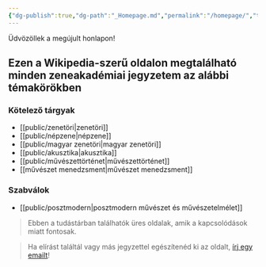 ```yaml
---
{"dg-publish":true,"dg-path":"_Homepage.md","permalink":"/homepage/","tags":["gardenEntry"]}
---
```


Üdvözöllek a megújult honlapon!
## Ezen a Wikipedia-szerű oldalon megtalálható minden zeneakadémiai jegyzetem az alábbi témakörökben

### Kötelező tárgyak

- [[public/zenetöri\|zenetöri]]
- [[public/népzene\|népzene]]
- [[public/magyar zenetöri\|magyar zenetöri]]
- [[public/akusztika\|akusztika]]
- [[public/művészettörténet\|művészettörténet]]
- [[művészet menedzsment\|művészet menedzsment]]

### Szabválok

- [[public/posztmodern\|posztmodern művészet és művészetelmélet]]



> Ebben a tudástárban találhatók üres oldalak, amik a kapcsolódások miatt fontosak.

> Ha elírást találtál vagy más jegyzettel egészítenéd ki az oldalt, [írj egy emailt](mailto:contact@andrasdenes.com)!